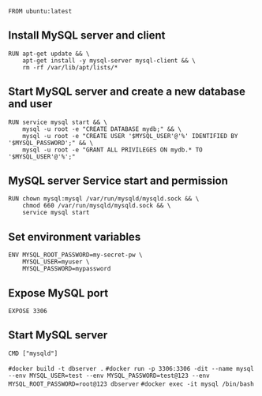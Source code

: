 
```
FROM ubuntu:latest
```

## Install MySQL server and client
```
RUN apt-get update && \
    apt-get install -y mysql-server mysql-client && \
    rm -rf /var/lib/apt/lists/*
```

## Start MySQL server and create a new database and user
```
RUN service mysql start && \
    mysql -u root -e "CREATE DATABASE mydb;" && \
    mysql -u root -e "CREATE USER '$MYSQL_USER'@'%' IDENTIFIED BY '$MYSQL_PASSWORD';" && \
    mysql -u root -e "GRANT ALL PRIVILEGES ON mydb.* TO '$MYSQL_USER'@'%';"
```

## MySQL server Service start and permission
```
RUN chown mysql:mysql /var/run/mysqld/mysqld.sock && \
    chmod 660 /var/run/mysqld/mysqld.sock && \
    service mysql start
```
## Set environment variables
```
ENV MYSQL_ROOT_PASSWORD=my-secret-pw \
    MYSQL_USER=myuser \
    MYSQL_PASSWORD=mypassword
```

## Expose MySQL port
```
EXPOSE 3306
```

## Start MySQL server
```
CMD ["mysqld"]
```

`#docker build -t dbserver .`
`#docker run -p 3306:3306 -dit --name mysql --env MYSQL_USER=test --env MYSQL_PASSWORD=test@123 --env MYSQL_ROOT_PASSWORD=root@123 dbserver`
`#docker exec -it mysql /bin/bash`